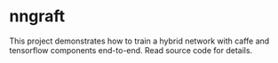 # nngraft

This project demonstrates how to train a hybrid network with caffe and
tensorflow components end-to-end.  Read source code for details.
